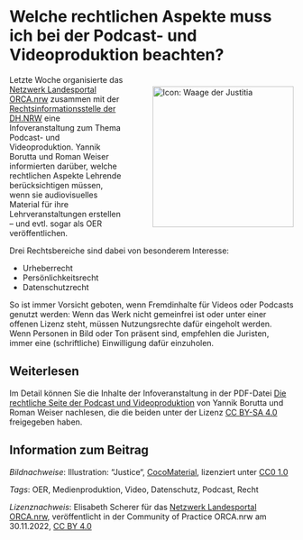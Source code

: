 # Welche rechtlichen Aspekte muss ich bei der Podcast- und Videoproduktion beachten?

<img src="https://github.com/lindahalm-hsbi/infOERmiert/assets/149470876/64beff97-23e0-4d26-97d2-af3a34ce6959" style="float: right; margin: 20px 0px 20px 50px" alt="Icon: Waage der Justitia" width="250px"/> 

Letzte Woche organisierte das [Netzwerk Landesportal ORCA.nrw](https://www.orca.nrw/lehrende/akteure/netzwerk) zusammen mit der [Rechtsinformationsstelle der DH.NRW](https://www.orca.nrw/lehrende/rechtsinformation) eine Infoveranstaltung zum Thema Podcast- und Videoproduktion. Yannik Borutta und Roman Weiser informierten darüber, welche rechtlichen Aspekte Lehrende berücksichtigen müssen, wenn sie audiovisuelles Material für ihre Lehrveranstaltungen erstellen – und evtl. sogar als OER veröffentlichen.

Drei Rechtsbereiche sind dabei von besonderem Interesse:

- Urheberrecht
- Persönlichkeitsrecht
- Datenschutzrecht

So ist immer Vorsicht geboten, wenn Fremdinhalte für Videos oder Podcasts genutzt werden: Wenn das Werk nicht gemeinfrei ist oder unter einer offenen Lizenz steht, müssen Nutzungsrechte dafür eingeholt werden. Wenn Personen in Bild oder Ton präsent sind, empfehlen die Juristen, immer eine (schriftliche) Einwilligung dafür einzuholen.

## Weiterlesen
Im Detail können Sie die Inhalte der Infoveranstaltung in der PDF-Datei [Die rechtliche Seite der Podcast und Videoproduktion](https://www.twillo.de/edu-sharing/components/render/a220dab6-3751-4901-b7df-4cd0a5a7f64d) von Yannik Borutta und Roman Weiser nachlesen, die die beiden unter der Lizenz [CC BY-SA 4.0](https://creativecommons.org/licenses/by-sa/4.0/deed.de) freigegeben haben.

## Information zum Beitrag

*Bildnachweise*: Illustration: “Justice“, [CocoMaterial](https://cocomaterial.com/results?q=justice), lizenziert unter [CC0 1.0](https://creativecommons.org/publicdomain/zero/1.0/deed.de)

*Tags*: OER, Medienproduktion, Video, Datenschutz, Podcast, Recht

*Lizenznachweis*: Elisabeth Scherer für das <a href="http://www.orca.nrw/ueber-uns/netzwerk" target="_blank">Netzwerk Landesportal ORCA.nrw</a>, veröffentlicht in der Community of Practice ORCA.nrw am 30.11.2022, <a href="https://creativecommons.org/licenses/by/4.0/" target="_blank">CC BY 4.0</a>
